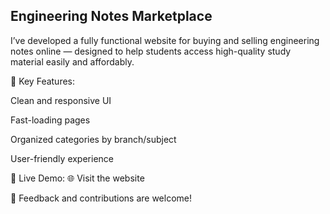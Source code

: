 ## Engineering Notes Marketplace
I’ve developed a fully functional website for buying and selling engineering notes online — designed to help students access high-quality study material easily and affordably.

🧠 Key Features:

Clean and responsive UI

Fast-loading pages

Organized categories by branch/subject

User-friendly experience

🔗 Live Demo:
🌐 Visit the website

💬 Feedback and contributions are welcome!
